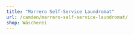 ```yaml
---
title: "Marrero Self-Service Laundromat"
url: /camden/marrero-self-service-laundromat/
shop: Wäscherei
---
```

